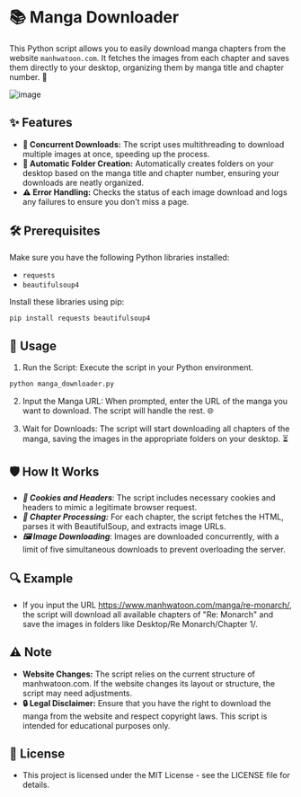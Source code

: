 # 📚 Manga Downloader

This Python script allows you to easily download manga chapters from the website `manhwatoon.com`. It fetches the images from each chapter and saves them directly to your desktop, organizing them by manga title and chapter number. 🎉

![image](https://github.com/user-attachments/assets/850fbc32-9434-4b1a-8696-b0f656f44a19)


## ✨ Features

- **🚀 Concurrent Downloads:** The script uses multithreading to download multiple images at once, speeding up the process.
- **📁 Automatic Folder Creation:** Automatically creates folders on your desktop based on the manga title and chapter number, ensuring your downloads are neatly organized.
- **⚠️ Error Handling:** Checks the status of each image download and logs any failures to ensure you don't miss a page.

## 🛠️ Prerequisites

Make sure you have the following Python libraries installed:

- `requests`
- `beautifulsoup4`

Install these libraries using pip:

```bash
pip install requests beautifulsoup4
```

## 📝 Usage

1. Run the Script: Execute the script in your Python environment.

```bash
python manga_downloader.py
```

2. Input the Manga URL: When prompted, enter the URL of the manga you want to download. The script will handle the rest. 🌐

3. Wait for Downloads: The script will start downloading all chapters of the manga, saving the images in the appropriate folders on your desktop. ⏳

## 🛡️ How It Works
- ***🍪 Cookies and Headers***: The script includes necessary cookies and headers to mimic a legitimate browser request.
- ***📜 Chapter Processing:*** For each chapter, the script fetches the HTML, parses it with BeautifulSoup, and extracts image URLs.
- ***🖼️ Image Downloading***: Images are downloaded concurrently, with a limit of five simultaneous downloads to prevent overloading the server.

## 🔍 Example
- If you input the URL https://www.manhwatoon.com/manga/re-monarch/, the script will download all available chapters of "Re: Monarch" and save the images in folders like Desktop/Re Monarch/Chapter 1/.

## ⚠️ Note
- **Website Changes:** The script relies on the current structure of manhwatoon.com. If the website changes its layout or structure, the script may need adjustments.
- **🔒 Legal Disclaimer:** Ensure that you have the right to download the manga from the website and respect copyright laws. This script is intended for educational purposes only.

## 📄 License
- This project is licensed under the MIT License - see the LICENSE file for details.
